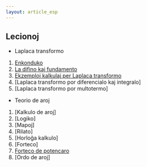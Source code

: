 ```yaml
---
layout: article_esp
---
```


## Lecionoj  
  
- Laplaca transformo  
 1. [Enkonduko](../laplaca_transformo/esp/01.html)  
 1. [La difino kaj fundamento](../laplaca_transformo/esp/02.html)  
 1. [Ekzemploj kalkulaj per Laplaca transformo](../laplaca_transformo/esp/03.html)  
 1. [Laplaca transformo por diferencialo kaj integralo]  
 1. [Laplaca transformo por multotermo]  
   
   
- Teorio de aroj
 1. [Kalkulo de aroj]  
 1. [Logiko]  
 1. [Mapoj]  
 1. [Rilato]  
 1. [Horloĝa kalkulo]  
 1. [Forteco]  
 1. [Forteco de potencaro](../aroj/esp/07.html)
 1. [Ordo de aroj]